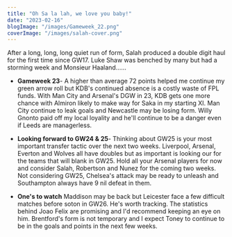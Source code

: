 ```yaml
---
title: "Oh Sa la lah, we love you baby!"
date: "2023-02-16"
blogImage: "/images/Gameweek_22.png"
coverImage: "/images/salah-cover.png"
---
```


After a long, long, long quiet run of form, Salah produced a double digit haul for the first time since GW17. Luke Shaw was benched by many but had a storming week and Monsieur Haaland......

- **Gameweek 23**- A higher than average 72 points helped me continue my green arrow roll but KDB's continued absence is a costly waste of FPL funds. With Man City and Arsenal's DGW in 23, KDB gets one more chance with Almiron likely to make way for Saka in my starting XI. Man City continue to leak goals and Newcastle may be losing form. Willy Gnonto paid off my local loyality and he'll continue to be a danger even if Leeds are managerless.

- **Looking forward to GW24 & 25**- Thinking about GW25 is your most important transfer tactic over the next two weeks. Liverpool, Arsenal, Everton and Wolves all have doubles but as important is looking our for the teams that will blank in GW25. Hold all your Arsenal players for now and consider Salah, Robertson and Nunez for the coming two weeks. Not considering GW25, Chelsea's attack may be ready to unleash and Southampton always have 9 nil defeat in them.

- **One's to watch** Maddison may be back but Leicester face a few difficult matches before soton in GW26. He's worth tracking. The statistics behind Joao Felix are promising and I'd recommend keeping an eye on him. Brentford's form is not temporary and I expect Toney to continue to be in the goals and points in the next few weeks.
